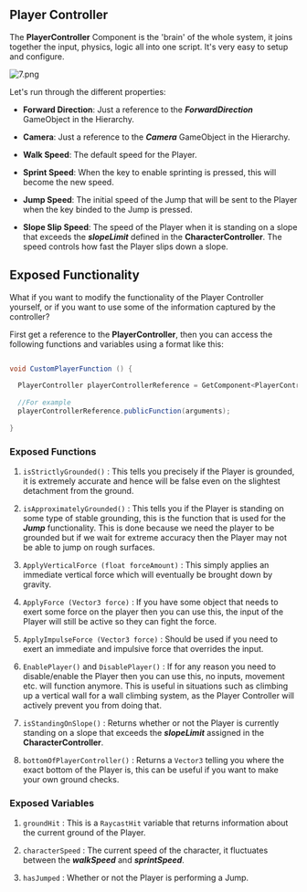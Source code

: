 ## Player Controller

The **PlayerController** Component is the 'brain' of the whole system, it joins together the input, physics, logic all into one script. It's very easy to setup and configure.

![7.png]({{site.baseurl}}/7.png)

Let's run through the different properties:

- **Forward Direction**: Just a reference to the ***ForwardDirection*** GameObject in the Hierarchy. 

- **Camera**: Just a reference to the ***Camera*** GameObject in the Hierarchy.

- **Walk Speed**: The default speed for the Player.

- **Sprint Speed**: When the key to enable sprinting is pressed, this will become the new speed.

- **Jump Speed**: The initial speed of the Jump that will be sent to the Player when the key binded to the Jump is pressed.

- **Slope Slip Speed**: The speed of the Player when it is standing on a slope that exceeds the ***slopeLimit*** defined in the **CharacterController**. The speed controls how fast the Player slips down a slope.

## Exposed Functionality

What if you want to modify the functionality of the Player Controller yourself, or if you want to use some of the information captured by the controller?

First get a reference to the **PlayerController**, then you can access the following functions and variables using a format like this:

```C#

void CustomPlayerFunction () {
 
  PlayerController playerControllerReference = GetComponent<PlayerController>();
  
  //For example
  playerControllerReference.publicFunction(arguments);
  
}


```

### Exposed Functions

1. ```isStrictlyGrounded()``` : This tells you precisely if the Player is grounded, it is extremely accurate and hence will be false even on the slightest detachment from the ground.

2. ```isApproximatelyGrounded()``` : This tells you if the Player is standing on some type of stable grounding, this is the function that is used for the ***Jump*** functionality. This is done because we need the player to be grounded but if we wait for extreme accuracy then the Player may not be able to jump on rough surfaces.

3. ```ApplyVerticalForce (float forceAmount)``` : This simply applies an immediate vertical force which will eventually be brought down by gravity.

4. ```ApplyForce (Vector3 force)``` : If you have some object that needs to exert some force on the player then you can use this, the input of the Player will still be active so they can fight the force.

5. ```ApplyImpulseForce (Vector3 force)``` : Should be used if you need to exert an immediate and impulsive force that overrides the input.

6. ```EnablePlayer()``` and ```DisablePlayer()``` : If for any reason you need to disable/enable the Player then you can use this, no inputs, movement etc. will function anymore. This is useful in situations such as climbing up a vertical wall for a wall climbing system, as the Player Controller will actively prevent you from doing that. 

7. ```isStandingOnSlope()``` : Returns whether or not the Player is currently standing on a slope that exceeds the ***slopeLimit*** assigned in the **CharacterController**.

8. ```bottomOfPlayerController()``` : Returns a ```Vector3``` telling you where the exact bottom of the Player is, this can be useful if you want to make your own ground checks.

### Exposed Variables

1. ```groundHit``` : This is a ```RaycastHit``` variable that returns information about the current ground of the Player.

2. ```characterSpeed``` : The current speed of the character, it fluctuates between the ***walkSpeed*** and ***sprintSpeed***.

3. ```hasJumped``` : Whether or not the Player is performing a Jump.





